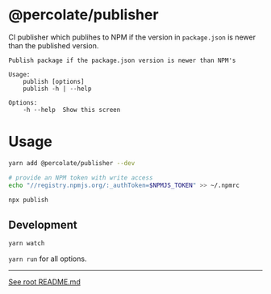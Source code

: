 # @percolate/publisher

CI publisher which publihes to NPM if the version in `package.json` is newer than the published version.

```
Publish package if the package.json version is newer than NPM's

Usage:
    publish [options]
    publish -h | --help

Options:
    -h --help  Show this screen
```

# Usage

```bash
yarn add @percolate/publisher --dev

# provide an NPM token with write access
echo "//registry.npmjs.org/:_authToken=$NPMJS_TOKEN" >> ~/.npmrc

npx publish
```

## Development

```sh
yarn watch
```

`yarn run` for all options.

---

[See root README.md](https://github.com/percolate/blend/blob/master/README.md)
